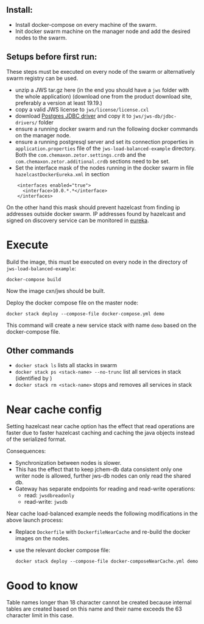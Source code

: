 
## Install:

* Install docker-compose on every machine of the swarm.
* Init docker swarm machine on the manager node and add the desired nodes to the swarm.


## Setups before first run:

These steps must be executed on every node of the swarm or alternatively swarm registry can be used.

* unzip a JWS tar.gz here (in the end you should have a `jws` folder with the whole application) (download one from the product download site, preferably a version at least 19.19.)
* copy a valid JWS license to `jws/license/license.cxl`
* download [Postgres JDBC driver](http://central.maven.org/maven2/org/postgresql/postgresql/42.2.5/postgresql-42.2.5.jar) and copy it to `jws/jws-db/jdbc-drivers/` folder
* ensure a running docker swarm and run the following docker commands on the manager node.
* ensure a running postgresql server and set its connection properties in `application.properties` file of the `jws-load-balanced-example` directory. Both the `com.chemaxon.zetor.settings.crdb` and the `com.chemaxon.zetor.additional.crdb` sections need to be set. 
* Set the interface mask of the nodes running in the docker swarm in file `hazelcastDockerEureka.xml` in section 
```
    <interfaces enabled="true">
      <interface>10.0.*.*</interface>
    </interfaces>
```
On the other hand this mask should prevent hazelcast from finding ip addresses outside docker swarm. IP addresses found by hazelcast and signed on discovery service can be monitored in [eureka](http://localhost:8761/eureka/apps).


# Execute

Build the image, this must be executed on every node in the directory of `jws-load-balanced-example`: 

    docker-compose build

Now the image cxn/jws should be built.

Deploy the docker compose file on the master node: 

    docker stack deploy --compose-file docker-compose.yml demo

This command will create a new service stack with name `demo` based on the docker-compose file.

## Other commands

* `docker stack ls` lists all stacks in swarm
* `docker stack ps <stack-name> --no-trunc` list all services in stack (identified by <stack-name>)
* `docker stack rm <stack-name>` stops and removes all services in stack

# Near cache config

Setting hazelcast near cache option has the effect that read operations are faster due to faster hazelcast caching and caching the java objects instead of the serialized format. 

Consequences:

* Synchronization between nodes is slower. 
* This has the effect that to keep jchem-db data consistent only one writer node is allowed, further jws-db nodes can only read the shared db.
* Gateway has separate endpoints for reading and read-write operations:
    * read: `jwsdbreadonly`
    * read-write: `jwsdb`

Near cache load-balanced example needs the following modifications in the above launch process:

* Replace `Dockerfile` with `DockerfileNearCache` and re-build the docker images on the nodes.
* use the relevant docker compose file: 

    `docker stack deploy --compose-file docker-composeNearCache.yml demo`


# Good to know

Table names longer than 18 character cannot be created because internal tables are created based on this name and their name exceeds the 63 character limit in this case.